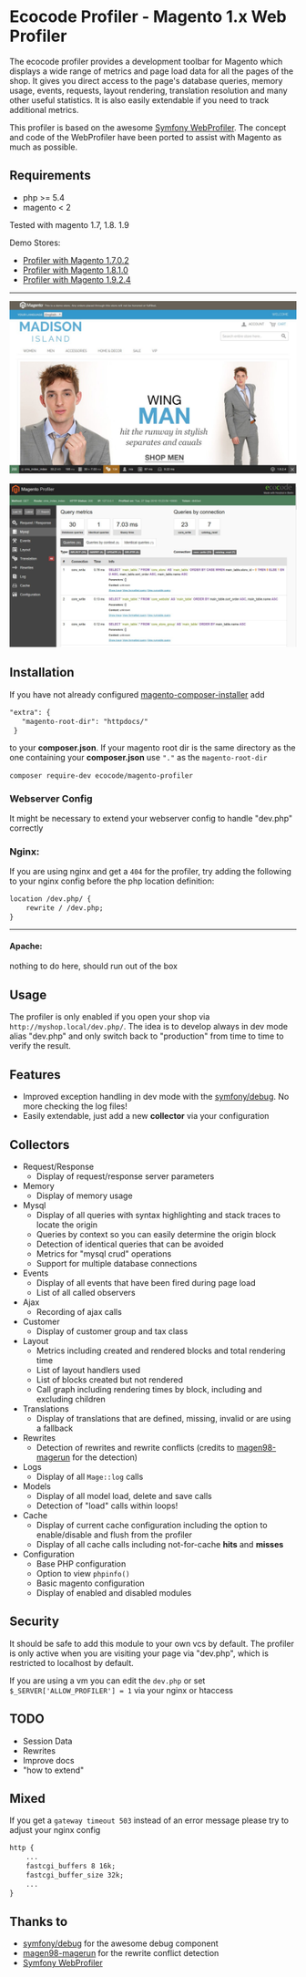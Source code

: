 # Ecocode Profiler - Magento 1.x Web Profiler

The ecocode profiler provides a development toolbar for Magento which displays a wide range of metrics and page load data for all the pages of the shop. It gives you direct access to the page's database queries, memory usage, events, requests, layout rendering, translation resolution and many other useful statistics. It is also easily extendable if you need to track additional metrics.

This profiler is based on the awesome [Symfony WebProfiler][4].
The concept and code of the WebProfiler have been ported to assist with Magento as much as possible.


## Requirements
* php >= 5.4
* magento < 2

Tested with magento 
1.7, 1.8. 1.9

Demo Stores:
* [Profiler with Magento 1.7.0.2](http://1.7.0.2.magento-profiler.ecocode.de/dev.php/)
* [Profiler with Magento 1.8.1.0](http://1.8.1.0.magento-profiler.ecocode.de/)
* [Profiler with Magento 1.9.2.4](http://1.9.2.4.magento-profiler.ecocode.de/dev.php)

---
![Toolbar](/docs/image/toolbar.jpg "Toolbar")


![Profiler](/docs/image/profiler.jpg "Profiler")


## Installation

If you have not already configured [magento-composer-installer][1] add
```
"extra": {
   "magento-root-dir": "httpdocs/"
 }
```
to your **composer.json**. If your magento root dir is the same directory as the one containing your **composer.json** use `"."` as the `magento-root-dir`

`composer require-dev ecocode/magento-profiler`

### Webserver Config
It might be necessary to extend your webserver config to handle "dev.php" correctly

### Nginx:
If you are using nginx and get a `404` for the profiler, try adding the following to your nginx config before the php location definition:
```
location /dev.php/ {
    rewrite / /dev.php;
}
```
---
#### Apache:
nothing to do here, should run out of the box

## Usage
The profiler is only enabled if you open your shop via `http://myshop.local/dev.php/`.
The idea is to develop always in dev mode alias "dev.php" and only switch back to "production" from
time to time to verify the result.

## Features
* Improved exception handling in dev mode with the [symfony/debug][2]. No more checking the log files!
* Easily extendable, just add a new **collector** via your configuration

## Collectors
* Request/Response
  * Display of request/response server parameters
* Memory
  * Display of memory usage 
* Mysql
  * Display of all queries with syntax highlighting and stack traces to locate the origin
  * Queries by context so you can easily determine the origin block
  * Detection of identical queries that can be avoided
  * Metrics for "mysql crud" operations
  * Support for multiple database connections
* Events
  * Display of all events that have been fired during page load
  * List of all called observers
* Ajax
  * Recording of ajax calls
* Customer
  * Display of customer group and tax class 
* Layout
  * Metrics including created and rendered blocks and total rendering time
  * List of layout handlers used
  * List of blocks created but not rendered
  * Call graph including rendering times by block, including and excluding children
* Translations
  * Display of translations that are defined, missing, invalid or are using a fallback
* Rewrites
  * Detection of rewrites and rewrite conflicts (credits to [magen98-magerun][3] for the detection)
* Logs
  * Display of all `Mage::log` calls
* Models
  * Display of all model load, delete and save calls
  * Detection of "load" calls within loops!
* Cache
  * Display of current cache configuration including the option to enable/disable and flush from the profiler
  * Display of all cache calls including not-for-cache **hits** and **misses**
* Configuration
  * Base PHP configuration
  * Option to view `phpinfo()`
  * Basic magento configuration
  * Display of enabled and disabled modules

## Security
It should be safe to add this module to your own vcs by default. The profiler
is only active when you are visiting your page via "dev.php", which is restricted to 
localhost by default.

If you are using a vm you can edit the `dev.php` or set `$_SERVER['ALLOW_PROFILER'] = 1` 
via your nginx or htaccess

## TODO
* Session Data
* Rewrites
* Improve docs
* "how to extend"



## Mixed
If you get a `gateway timeout 503` instead of an error message please try to adjust your
nginx config
```
http {
    ...
    fastcgi_buffers 8 16k;
    fastcgi_buffer_size 32k;
    ...
}
```

## Thanks to
* [symfony/debug][2] for the awesome debug component
* [magen98-magerun][3] for the rewrite conflict detection
* [Symfony WebProfiler][4]


[1]: https://github.com/Cotya/magento-composer-installer
[2]: https://github.com/symfony/debug
[3]: https://github.com/netz98/n98-magerun
[4]: https://github.com/symfony/web-profiler-bundle
